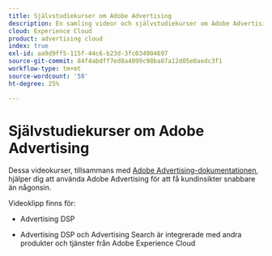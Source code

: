 ```yaml
---
title: Självstudiekurser om Adobe Advertising
description: En samling videor och självstudiekurser om Adobe Advertising.
cloud: Experience Cloud
product: advertising cloud
index: true
exl-id: aa9d9ff5-115f-44c6-b23d-3fc034904697
source-git-commit: 84f4abdff7ed8a4099c98ba87a12d05e0aedc3f1
workflow-type: tm+mt
source-wordcount: '58'
ht-degree: 25%

---
```


# Självstudiekurser om Adobe Advertising

Dessa videokurser, tillsammans med [Adobe Advertising-dokumentationen](https://experienceleague.adobe.com/docs/advertising-cloud.html), hjälper dig att använda Adobe Advertising för att få kundinsikter snabbare än någonsin.

Videoklipp finns för:

* Advertising DSP

* Advertising DSP och Advertising Search är integrerade med andra produkter och tjänster från Adobe Experience Cloud

<!--
See other -learn tutorials landing pages to get ideas for additional content
-->
